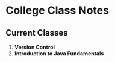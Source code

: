 # College Class Notes

## Current Classes
1. **Version Control**
2. **Introduction to Java Fundamentals**
